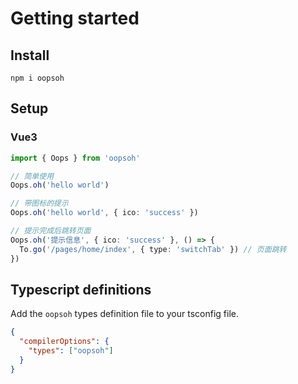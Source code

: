 # Getting started

## Install

`npm i oopsoh`

## Setup

### Vue3

```typescript
import { Oops } from 'oopsoh'

// 简单使用
Oops.oh('hello world')

// 带图标的提示
Oops.oh('hello world', { ico: 'success' })

// 提示完成后跳转页面
Oops.oh('提示信息', { ico: 'success' }, () => {
  To.go('/pages/home/index', { type: 'switchTab' }) // 页面跳转
})
```

## Typescript definitions

Add the `oopsoh` types definition file to your tsconfig file.

```json
{
  "compilerOptions": {
    "types": ["oopsoh"]
  }
}
```
